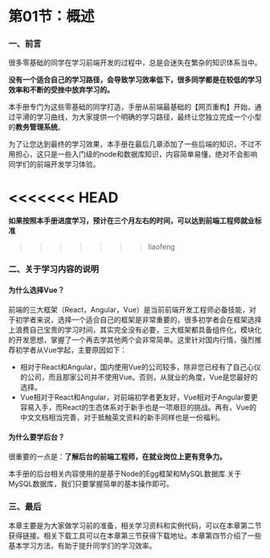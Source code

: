 # 第01节：概述

### 一、前言

很多零基础的同学在学习前端开发的过程中，总是会迷失在繁杂的知识体系当中。

**没有一个适合自己的学习路径，会导致学习效率低下，很多同学都是在较低的学习效率和不断的受挫中放弃学习的。**

本手册专门为这些零基础的同学打造，手册从前端最基础的【网页重构】开始，通过平滑的学习曲线，为大家提供一个明确的学习路径，最终让您独立完成一个小型的**教务管理系统**。

为了让您达到最终的学习效果，本手册在最后几章添加了一些后端的知识，不过不用担心，这只是一些入门级的node和数据库知识，内容简单易懂，绝对不会影响同学们的前端开发学习体验。

<<<<<<< HEAD
=======
**如果按照本手册进度学习，预计在三个月左右的时间，可以达到前端工程师就业标准**



>>>>>>> liaofeng
### 二、关于学习内容的说明

#### 为什么选择Vue？

前端的三大框架（React，Angular，Vue）是当前前端开发工程师必备技能，对于初学者来说，选择一个适合自己的框架是非常重要的，很多初学者会在框架选择上浪费自己宝贵的学习时间，其实完全没有必要，三大框架都具备组件化，模块化的开发思想，掌握了一个再去学其他两个会非常简单。这里针对国内行情，强烈推荐初学者从Vue学起，主要原因如下：

* 相对于React和Angular，国内使用Vue的公司较多，除非您已经有了自己心仪的公司，而且那家公司并不使用Vue。否则，从就业的角度，Vue是您最好的选择。
* Vue相对于React和Angular，对前端初学者更友好，Vue相对于Angular要更容易入手，而React的生态体系对于新手也是一项艰巨的挑战。再有，Vue的中文文档相当完善，对于抵触英文资料的新手同样也是一份福利。

#### 为什么要学后台？

很重要的一点是：**了解后台的前端工程师，在就业岗位上更有竞争力。**

本手册的后台相关内容使用的是基于Node的Egg框架和MySQL数据库.关于MySQL数据库，我们只要掌握简单的基本操作即可。

### 三、最后

本章主要是为大家做学习前的准备，相关学习资料和实例代码，可以在本章第二节获得链接。相关下载工具可以在本章第三节获得下载地址。本章第四节介绍了一些基本学习方法，有助于提升同学们的学习效率。




